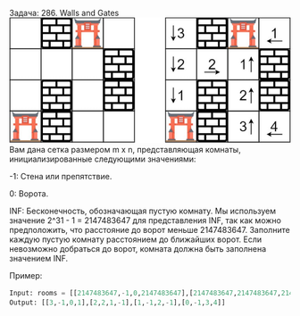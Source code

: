 Задача: 286. Walls and Gates
![photo_2024-10-20 16.47.49.jpeg](photo_2024-10-20%2016.47.49.jpeg)
Вам дана сетка размером m x n, представляющая комнаты, инициализированные следующими значениями:

-1: Стена или препятствие.

0: Ворота.

INF: Бесконечность, обозначающая пустую комнату. Мы используем значение 2^31 - 1 = 2147483647 для представления INF, так как можно предположить, что расстояние до ворот меньше 2147483647.
Заполните каждую пустую комнату расстоянием до ближайших ворот. Если невозможно добраться до ворот, комната должна быть заполнена значением INF.

Пример:
```python
Input: rooms = [[2147483647,-1,0,2147483647],[2147483647,2147483647,2147483647,-1],[2147483647,-1,2147483647,-1],[0,-1,2147483647,2147483647]]
Output: [[3,-1,0,1],[2,2,1,-1],[1,-1,2,-1],[0,-1,3,4]]
```
